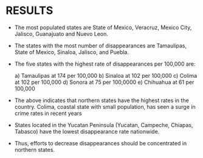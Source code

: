 # RESULTS

- The most populated states are State of Mexico, Veracruz, Mexico City, Jalisco, Guanajuato and Nuevo Leon.

- The states with the most number of disappearances are Tamaulipas, State of Mexico, Sinaloa, Jalisco, and Puebla.

- The five states with the highest rate of disappearances per 100,000 are: 

	a) Tamaulipas at 174 per 100,000
	b) Sinaloa at 102 per 100,000
	c) Colima at 102 per 100,000
	d) Sonora at 75 per 100,0000
	e) Chihuahua at 61 per 100,000

- The above indicates that northern states have the highest rates in the country. Colima, coastal state with small population, has seen a surge in crime rates in recent years

- States located in the Yucatan Peninsula (Yucatan, Campeche, Chiapas, Tabasco) have the lowest disappearance rate nationwide.

- Thus, efforts to decrease disappearances should be concentrated in northern states.